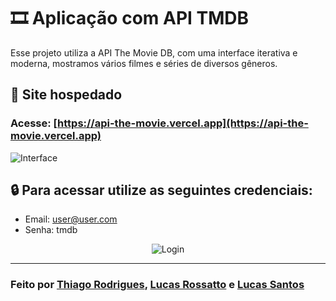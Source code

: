 # 🎞️ Aplicação com API TMDB
Esse projeto utiliza a API The Movie DB, com uma interface iterativa e moderna, mostramos vários filmes e séries de diversos gêneros.
 
## 🚀 Site hospedado
### Acesse: [https://api-the-movie.vercel.app](https://api-the-movie.vercel.app)
 
![Interface](https://i.imgur.com/JwQLU9f.png)
 
## 🔒 Para acessar utilize as seguintes credenciais:
- Email: user@user.com
- Senha: tmdb
 
<div align="center">
<img src="https://i.imgur.com/GfV53dP.png" alt="Login">
</div>
 
---
 
### Feito por [Thiago Rodrigues](https://github.com/thiagosoftware), [Lucas Rossatto](https://github.com/lucasrossatto) e [Lucas Santos](https://github.com/lucassdolv)
